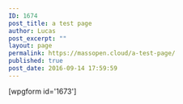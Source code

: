 ```yaml
---
ID: 1674
post_title: a test page
author: Lucas
post_excerpt: ""
layout: page
permalink: https://massopen.cloud/a-test-page/
published: true
post_date: 2016-09-14 17:59:59
---
```

[wpgform id='1673']